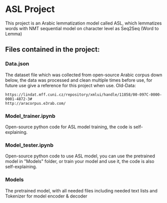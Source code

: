 # ASL Project
This project is an Arabic lemmatization model called ASL, which lemmatizes words with NMT sequential model on character level as Seq2Seq (Word to Lemma)
## Files contained in the project:

### Data.json
The dataset file which was collected from open-source Arabic corpus down below, the data was processed and clean multiple times before use, for future use give a reference for this project when use.
Old-Data:
```
https://lindat.mff.cuni.cz/repository/xmlui/handle/11858/00-097C-0000-0001-4872-3#
http://aracorpus.e3rab.com/ 
```

### Model_trainer.ipynb
Open-source python code for ASL model training, the code is self-explaining.

### Model_tester.ipynb
Open-source python code to use ASL model, you can use the pretrained model in "Models" folder, or train your model and use it, the code is also self-explaining.

### Models
The pretrained model, with all needed files including needed text lists and Tokenizer for model encoder & decoder
